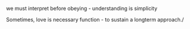 we must interpret before obeying - understanding is simplicity

Sometimes, love is necessary function - to sustain a longterm approach./ 






